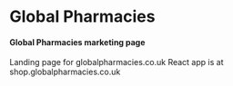 # Global Pharmacies
#### Global Pharmacies marketing page

Landing page for globalpharmacies.co.uk
React app is at shop.globalpharmacies.co.uk
